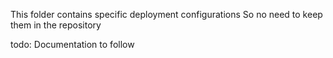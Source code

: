 This folder contains specific deployment configurations
So no need to keep them in the repository

todo: Documentation to follow
